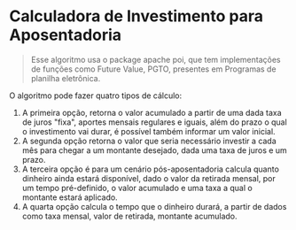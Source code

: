 # Calculadora de Investimento para Aposentadoria
>Esse algoritmo usa o package apache poi, que tem implementações de funções como Future Value, PGTO, presentes em Programas
de planilha eletrônica.

O algoritmo pode fazer quatro tipos de cálculo:
1. A primeira opção, retorna o valor acumulado a partir de uma dada taxa de juros "fixa", aportes mensais regulares e iguais,
além do prazo o qual o investimento vai durar, é possível também informar um valor inicial.
2. A segunda opção retorna o valor que seria necessário investir a cada mês para chegar a um montante desejado, dada uma taxa
de juros e um prazo.
3. A terceira opção é para um cenário pós-aposentadoria calcula quanto dinheiro ainda estará disponível, dado o valor da retirada
mensal, por um tempo pré-definido, o valor acumulado e uma taxa a qual o montante estará aplicado.
4. A quarta opção calcula o tempo que o dinheiro durará, a partir de dados como taxa mensal, valor de retirada, montante acumulado.

